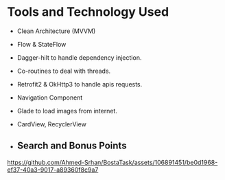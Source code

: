 
# Tools and Technology Used
- Clean Architecture (MVVM)
- Flow & StateFlow 
- Dagger-hilt to handle dependency injection.
- Co-routines to deal with threads.
- Retrofit2 & OkHttp3 to handle apis requests.
- Navigation Component
- Glade to load images from internet.
- CardView, RecyclerView

- ## Search and Bonus Points
  
https://github.com/Ahmed-Srhan/BostaTask/assets/106891451/be0d1968-ef37-40a3-9017-a89360f8c9a7
